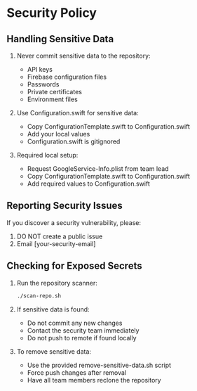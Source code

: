 # Security Policy

## Handling Sensitive Data

1. Never commit sensitive data to the repository:
   - API keys
   - Firebase configuration files
   - Passwords
   - Private certificates
   - Environment files

2. Use Configuration.swift for sensitive data:
   - Copy ConfigurationTemplate.swift to Configuration.swift
   - Add your local values
   - Configuration.swift is gitignored

3. Required local setup:
   - Request GoogleService-Info.plist from team lead
   - Copy ConfigurationTemplate.swift to Configuration.swift
   - Add required values to Configuration.swift

## Reporting Security Issues

If you discover a security vulnerability, please:
1. DO NOT create a public issue
2. Email [your-security-email] 

## Checking for Exposed Secrets

1. Run the repository scanner:
   ```bash
   ./scan-repo.sh
   ```

2. If sensitive data is found:
   - Do not commit any new changes
   - Contact the security team immediately
   - Do not push to remote if found locally

3. To remove sensitive data:
   - Use the provided remove-sensitive-data.sh script
   - Force push changes after removal
   - Have all team members reclone the repository 